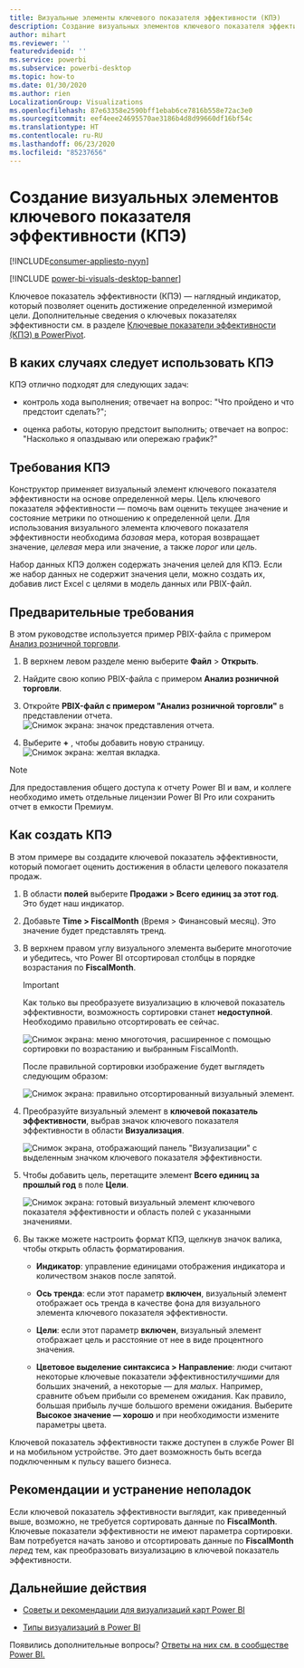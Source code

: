```yaml
---
title: Визуальные элементы ключевого показателя эффективности (КПЭ)
description: Создание визуальных элементов ключевого показателя эффективности (КПЭ) в Power BI
author: mihart
ms.reviewer: ''
featuredvideoid: ''
ms.service: powerbi
ms.subservice: powerbi-desktop
ms.topic: how-to
ms.date: 01/30/2020
ms.author: rien
LocalizationGroup: Visualizations
ms.openlocfilehash: 87e63358e2590bff1ebab6ce7816b558e72ac3e0
ms.sourcegitcommit: eef4eee24695570ae3186b4d8d99660df16bf54c
ms.translationtype: HT
ms.contentlocale: ru-RU
ms.lasthandoff: 06/23/2020
ms.locfileid: "85237656"
---
```

# <a name="create-key-performance-indicator-kpi-visualizations"></a>Создание визуальных элементов ключевого показателя эффективности (КПЭ)

[!INCLUDE[consumer-appliesto-nyyn](../includes/consumer-appliesto-nyyn.md)]

[!INCLUDE [power-bi-visuals-desktop-banner](../includes/power-bi-visuals-desktop-banner.md)]

Ключевое показатель эффективности (КПЭ) — наглядный индикатор, который позволяет оценить достижение определенной измеримой цели. Дополнительные сведения о ключевых показателях эффективности см. в разделе [Ключевые показатели эффективности (КПЭ) в PowerPivot](https://support.office.com/en-us/article/Key-Performance-Indicators-KPIs-in-Power-Pivot-E653EDEF-8A21-40E4-9ECE-83A6C8C306AA).


## <a name="when-to-use-a-kpi"></a>В каких случаях следует использовать КПЭ

КПЭ отлично подходят для следующих задач:

* контроль хода выполнения; отвечает на вопрос: "Что пройдено и что предстоит сделать?";

* оценка работы, которую предстоит выполнить; отвечает на вопрос: "Насколько я опаздываю или опережаю график?"

## <a name="kpi-requirements"></a>Требования КПЭ

Конструктор применяет визуальный элемент ключевого показателя эффективности на основе определенной меры. Цель ключевого показателя эффективности — помочь вам оценить текущее значение и состояние метрики по отношению к определенной цели. Для использования визуального элемента ключевого показателя эффективности необходима *базовая* мера, которая возвращает значение, *целевая* мера или значение, а также *порог* или *цель*.

Набор данных КПЭ должен содержать значения целей для КПЭ. Если же набор данных не содержит значения цели, можно создать их, добавив лист Excel с целями в модель данных или PBIX-файл.

## <a name="prerequisites"></a>Предварительные требования

В этом руководстве используется пример PBIX-файла с примером [Анализ розничной торговли](https://download.microsoft.com/download/9/6/D/96DDC2FF-2568-491D-AAFA-AFDD6F763AE3/Retail%20Analysis%20Sample%20PBIX.pbix).

1. В верхнем левом разделе меню выберите **Файл** > **Открыть**.

1. Найдите свою копию PBIX-файла с примером **Анализ розничной торговли**.

1. Откройте **PBIX-файл с примером "Анализ розничной торговли"** в представлении отчета. ![Снимок экрана: значок представления отчета.](media/power-bi-visualization-kpi/power-bi-report-view.png)

1. Выберите **+** , чтобы добавить новую страницу. ![Снимок экрана: желтая вкладка.](media/power-bi-visualization-kpi/power-bi-yellow-tab.png)

> [!NOTE]
> Для предоставления общего доступа к отчету Power BI и вам, и коллеге необходимо иметь отдельные лицензии Power BI Pro или сохранить отчет в емкости Премиум.    

## <a name="how-to-create-a-kpi"></a>Как создать КПЭ

В этом примере вы создадите ключевой показатель эффективности, который помогает оценить достижения в области целевого показателя продаж.

1. В области **полей** выберите **Продажи > Всего единиц за этот год**.  Это будет наш индикатор.

1. Добавьте **Time > FiscalMonth**  (Время > Финансовый месяц).  Это значение будет представлять тренд.

1. В верхнем правом углу визуального элемента выберите многоточие и убедитесь, что Power BI отсортировал столбцы в порядке возрастания по **FiscalMonth**.

    > [!IMPORTANT]
    > Как только вы преобразуете визуализацию в ключевой показатель эффективности, возможность сортировки станет **недоступной**. Необходимо правильно отсортировать ее сейчас.

    ![Снимок экрана: меню многоточия, расширенное с помощью сортировки по возрастанию и выбранным FiscalMonth.](media/power-bi-visualization-kpi/power-bi-ascending-by-fiscal-month.png)

    После правильной сортировки изображение будет выглядеть следующим образом:

    ![Снимок экрана: правильно отсортированный визуальный элемент.](media/power-bi-visualization-kpi/power-bi-chart.png)

1. Преобразуйте визуальный элемент в **ключевой показатель эффективности**, выбрав значок ключевого показателя эффективности в области **Визуализация**.

    ![Снимок экрана, отображающий панель "Визуализации" с выделенным значком ключевого показателя эффективности.](media/power-bi-visualization-kpi/power-bi-kpi-template.png)

1. Чтобы добавить цель, перетащите элемент **Всего единиц за прошлый год** в поле **Цели**.

    ![Снимок экрана: готовый визуальный элемент ключевого показателя эффективности и область полей с указанными значениями.](media/power-bi-visualization-kpi/power-bi-kpi-done.png)

1. Вы также можете настроить формат КПЭ, щелкнув значок валика, чтобы открыть область форматирования.

    * **Индикатор**: управление единицами отображения индикатора и количеством знаков после запятой.

    * **Ось тренда**: если этот параметр **включен**, визуальный элемент отображает ось тренда в качестве фона для визуального элемента ключевого показателя эффективности.  

    * **Цели**: если этот параметр **включен**, визуальный элемент отображает цель и расстояние от нее в виде процентного значения.

    * **Цветовое выделение синтаксиса > Направление**: люди считают некоторые ключевые показатели эффективности*лучшими* для больших значений, а некоторые — для *малых*. Например, сравните объем прибыли со временем ожидания. Как правило, большая прибыль лучше большого времени ожидания. Выберите **Высокое значение — хорошо** и при необходимости измените параметры цвета.

Ключевой показатель эффективности также доступен в службе Power BI и на мобильном устройстве. Это дает возможность быть всегда подключенным к пульсу вашего бизнеса.

## <a name="considerations-and-troubleshooting"></a>Рекомендации и устранение неполадок

Если ключевой показатель эффективности выглядит, как приведенный выше, возможно, не требуется сортировать данные по **FiscalMonth**. Ключевые показатели эффективности не имеют параметра сортировки. Вам потребуется начать заново и отсортировать данные по **FiscalMonth** *перед* тем, как преобразовать визуализацию в ключевой показатель эффективности.

## <a name="next-steps"></a>Дальнейшие действия

* [Советы и рекомендации для визуализаций карт Power BI](power-bi-map-tips-and-tricks.md)

* [Типы визуализаций в Power BI](power-bi-visualization-types-for-reports-and-q-and-a.md)

Появились дополнительные вопросы? [Ответы на них см. в сообществе Power BI.](https://community.powerbi.com/)

